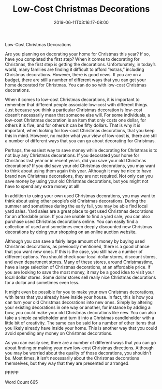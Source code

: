 ﻿---
title: "Low-Cost Christmas Decorations"
date: 2019-06-11T03:16:17-08:00
description: "Decorating for Christmas Tips for Web Success"
featured_image: "/images/Decorating for Christmas.jpg"
tags: ["Decorating for Christmas"]
---

Low-Cost Christmas Decorations

Are you planning on decorating your home for Christmas this year?  If so, have you completed the first step?  When it comes to decorating for Christmas, the first step is getting the decorations.  Unfortunately, in today’s world, many families are finding it difficult to afford “extras,” including Christmas decorations. However, there is good news.  If you are on a budget, there are still a number of different ways that you can get your home decorated for Christmas. You can do so with low-cost Christmas decorations.  

When it comes to low-cost Christmas decorations, it is important to remember that different people associate low-cost with different things.  Just because you think a particular Christmas decoration is low-cost doesn’t necessarily mean that someone else will. For some individuals, a low-cost Christmas decoration is an item that only costs one dollar, for others it is five, and for others it can be fifty dollars.  That is why it is important, when looking for low-cost Christmas decorations, that you keep this in mind.  However, no matter what your view of low-cost is, there are still a number of different ways that you can go about decorating for Christmas.

Perhaps, the easiest way to save money while decorating for Christmas is to not buy any Christmas decorations.  If you decorated your home for Christmas last year or in recent years, did you save your old Christmas decorations?  If you did save your old Christmas decorations, you may want to think about using them again this year. Although it may be nice to have brand new Christmas decorations, they are not required.  Not only can you save money by using your old Christmas decorations, but you might not have to spend any extra money at all!

In addition to using your own used Christmas decorations, you may want to think about using other people’s old Christmas decorations. During the summer and sometimes during the early fall, you may be able find local yard sales.  Yard sales are a great place to get used Christmas decorations for an affordable price.  If you are unable to find a yard sale, you can also purchase used Christmas decorations online. You can easily find a collection of used and sometimes even deeply discounted new Christmas decorations by doing your shopping on an online auction website.  

Although you can save a fairly large amount of money by buying used Christmas decorations, as previously mentioned, there is a good chance that you want new ones.  If this is the case, you still have a number of different options.  You should check your local dollar stores, discount stores, and even department stores. Many of these stores, around Christmastime, have a large selection of Christmas decorations, at an affordable price. If you are looking to save the most money, it may be a good idea to visit your local dollar stores. Some dollar stores sell really nice Christmas decorations for a dollar and sometimes even less.  

It might even be possible for you to make your own Christmas decorations, with items that you already have inside your house. In fact, this is how you can turn your old Christmas decorations into new ones.  Simply by altering your existing decorations in one way or another, for instance by adding a bow, you could make your old Christmas decorations like new.  You can also take a simple candleholder and turn it into a Christmas candleholder with a little bit of creativity.  The same can be said for a number of other items that you likely already have inside your home.  This is another way that you could avoid spending any money on Christmas decorations.  

As you can easily see, there are a number of different ways that you can go about finding or making your own low-cost Christmas directions. Although you may be worried about the quality of those decorations, you shouldn’t be.  Most times, it isn’t necessarily about the Christmas decorations themselves, but they way that they are presented or arranged.

PPPPP

Word Count 665


